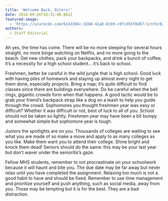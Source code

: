 ```yaml
---
title: '​Welcome Back, Oilers!'
date: 2018-09-26T18:31:08.062Z
featured-image:
  - 'https://ucarecdn.com/6143384c-d28d-41a8-8cb9-c0fcd55f8d67~1/nth/0/'
authors:
  - Staff Editorial
---
```

Ah yes, the time has come. There will be no more sleeping for several hours straight, no more binge watching on Netflix, and no more going to the beach. Get new clothes, pack your backpacks, and drink a bunch of coffee; it’s a necessity for a high school student… it’s back to school.

Freshmen, better be careful in the wild jungle that is high school. Good luck with having piles of homework and staying up almost every night to get them done, especially projects. Bring a map; it’s quite difficult to find classes since there are buildings everywhere. Do be careful when the bell rings, gigantic crowds form when that happens. A good tactic would be to grab your friend’s backpack strap like a dog on a leash to help you guide through the crowd. Sophomores you thought freshmen year was easy or difficult? Whether it was difficult or not, best of luck to all of you. School should not be taken so lightly. Freshmen year may have been a bit bumpy and somewhat simple but sophomore year is tough.

Juniors the spotlights are on you. Thousands of colleges are waiting to see what you are made of so make a move and apply to as many colleges as you like. Make them want you to attend their college. Shine bright and knock them dead! Seniors should do the same: this may be your last year but don’t waver under the senioritis’s gaze.

Fellow MHS students, remember to not procrastinate on your schoolwork because it will haunt and bite you. The due date may be far away but never relax until you have completed the assignment. Relaxing too much is not a good habit to have and should be fixed. Remember to use time management and prioritize yourself and push anything, such as social media, away from you. Those may be tempting but it is for the best. They are a bad distraction.
